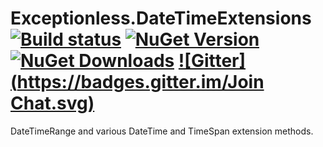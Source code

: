 # Exceptionless.DateTimeExtensions [![Build status](https://ci.appveyor.com/api/projects/status/myxde4l3qky5y22f?svg=true)](https://ci.appveyor.com/project/Exceptionless/exceptionless-datetimeextensions) [![NuGet Version](http://img.shields.io/nuget/v/Exceptionless.DateTimeExtensions.svg?style=flat)](https://www.nuget.org/packages/Exceptionless.DateTimeExtensions/) [![NuGet Downloads](http://img.shields.io/nuget/dt/Exceptionless.DateTimeExtensions.svg?style=flat)](https://www.nuget.org/packages/Exceptionless.DateTimeExtensions/) [![Gitter](https://badges.gitter.im/Join Chat.svg)](https://gitter.im/exceptionless/Discuss)

DateTimeRange and various DateTime and TimeSpan extension methods.
